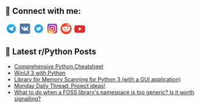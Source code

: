 ## 🔎 Connect with me:
[<img src="https://github.com/bullbesh/bullbesh/blob/main/images/Telegram.png" width="32" height="32" />](https://t.me/bullbesh)
[<img src="https://github.com/bullbesh/bullbesh/blob/main/images/VK.png" width="32" height="32" />](https://vk.com/bullbesh)
[<img src="https://github.com/bullbesh/bullbesh/blob/main/images/Twitter.png" width="32" height="32" />](https://twitter.com/bullbesh1)
[<img src="https://github.com/bullbesh/bullbesh/blob/main/images/Instagram.png" width="32" height="32" />](https://www.instagram.com/bullbesh)
[<img src="https://github.com/bullbesh/bullbesh/blob/main/images/Reddit.png" width="32" height="32" />](https://www.reddit.com/user/bullbesh)
[<img src="https://github.com/bullbesh/bullbesh/blob/main/images/YouTube.png" width="32" height="32" />](https://www.youtube.com/channel/UCtfjRs6uzgq5mfm8S06WTcg)

## 📕 Latest r/Python Posts
<!-- BLOG-POST-LIST:START -->
- [Comprehensive Python Cheatsheet](https://www.reddit.com/r/Python/comments/184w9qu/comprehensive_python_cheatsheet/)
- [WinUI 3 with Python](https://www.reddit.com/r/Python/comments/184vp8g/winui_3_with_python/)
- [Library for Memory Scanning for Python 3 &lpar;with a GUI application&rpar;](https://www.reddit.com/r/Python/comments/184vbik/library_for_memory_scanning_for_python_3_with_a/)
- [Monday Daily Thread: Project ideas!](https://www.reddit.com/r/Python/comments/184p0tr/monday_daily_thread_project_ideas/)
- [What to do when a FOSS library&#39;s namespace is too generic? Is it worth signalling?](https://www.reddit.com/r/Python/comments/184oglu/what_to_do_when_a_foss_librarys_namespace_is_too/)
<!-- BLOG-POST-LIST:END -->
